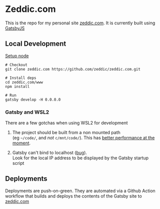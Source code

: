 # Zeddic.com
This is the repo for my personal site [zeddic.com](https://zeddic.com).
It is currently built using [GatsbyJS](https://gatsbyjs.com)

## Local Development
[Setup node](https://www.gatsbyjs.org/tutorial/part-zero/)

```shell
# Checkout
git clone zeddic.com https://github.com/zeddic/zeddic.com.git

# Install deps
cd zeddic.com/www
npm install

# Run
gatsby develop -H 0.0.0.0
```

### Gatsby and WSL2
There are a few gotchas when using WSL2 for development

1. The project should be built from a non mounted path \
   (eg `~/code/`, and *not* `c/mnt/code/`).
   This has [better performance at the moment](https://github.com/microsoft/WSL/issues/4197).

1. Gatsby can't bind to localhost ([bug](https://github.com/gatsbyjs/gatsby/issues/15163)). \
   Look for the local IP address to be displayed by the Gatsby startup script

## Deployments
Deployments are push-on-green. They are automated via a Github Action workflow that builds and deploys the contents of the Gatsby site to [zeddic.com](https://zeddic.com)